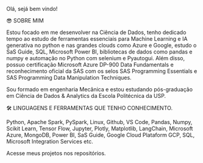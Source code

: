 Olá, sejá bem vindo!

😎 SOBRE MIM

Estou focado em me desenvolver na Ciência de Dados, tenho dedicado tempo ao estudo de ferramentas essenciais para Machine Learning e IA generativa no python e nas grandes clouds como Azure e Google, estudo o SaS Guide, SQL, Microsoft Power BI, bibliotecas de dados como pandas e numpy e automação no Python com selenium e Pyautogui. Além disso, possuo certificação Microsoft Azure DP-900 Data Fundamentals e reconhecimento oficial da SAS com os selos SAS Programming Essentials e SAS Programming Data Manipulation Techniques.

Sou formado em engenharia Mecânica e estou estudando pós-graduação em Ciência de Dados & Analytics da Escola Politécnica da USP.

🛠 LINGUAGENS E FERRAMENTAS QUE TENHO CONHECIMENTO.

Python, Apache Spark, PySpark, Linux, Github, VS Code, Pandas, Numpy, Scikit Learn, Tensor Flow, Jupyter, Plotly, Matplotlib, LangChain, Microsoft Azure, MongoDB, Power BI, SaS Guide, Google Cloud Plataform GCP, SQL, Microsoft Integration Services etc.

Acesse meus projetos nos repositórios.
